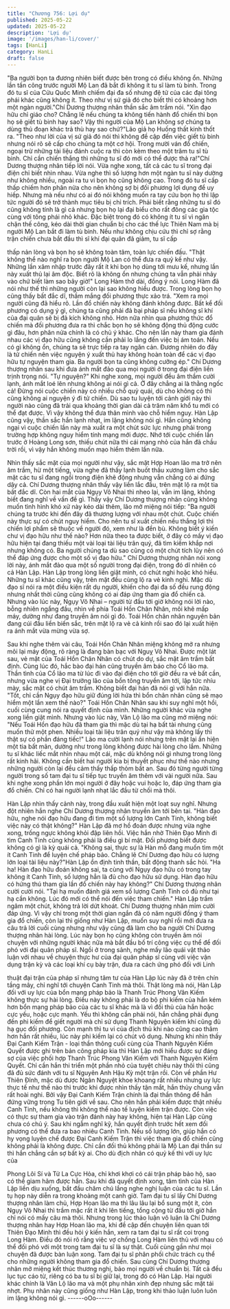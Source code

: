 ```yaml
---
title: "Chương 756: Lợi dụ"
published: 2025-05-22
updated: 2025-05-22
description: 'Lợi dụ'
image: '/images/han-li/cover/'
tags: [HanLi]
category: HanLi
draft: false
---
```


"Ba người bọn ta đương nhiên biết được bên trong có điều không
ổn. Những lần tấn công trước người Mộ Lan đã bắt đi không ít tu
sĩ làm tù binh. Trong đó tu sĩ của Cửu Quốc Minh chiếm đại đa số
nhưng đệ tử của các đại tông phái khác cũng không ít. Theo như
vị sứ giả đó cho biết thì có khoảng hơn một ngàn người."Chí
Dương thượng nhân thần sắc âm trầm nói.
"Xin đạo hữu chỉ giáo cho? Chẳng lẽ nếu chúng ta không tiến
hành đổ chiến thì bọn họ sẽ giết tù binh hay sao? Vậy thì người
của Mộ Lan không sợ chúng ta dùng thủ đoạn khác trả thù hay
sao chứ?"Lão giả họ Huống thất kinh thốt ra.
"Theo như lời của vị sứ giả đó nói thì không đề cập đến việc giết
tù binh nhưng nói rõ sẽ cấp cho chúng ta một cơ hội. Trong mười
ván đổ chiến, ngoại trừ những tài liệu đánh cuộc ra thì còn kèm
theo một trăm tu sĩ tù binh. Chỉ cần chiến thắng thì những tu sĩ đó
mới có thể được thả ra!"Chí Dương thượng nhân tiếp lời nói.
Vừa nghe xong, tất cả các tu sĩ trong đại điện chỉ biết nhìn nhau.
Vừa nghe thì số lượng hơn một ngàn tu sĩ này dường như không
nhiều, ngoài ra tu vi bọn họ cũng không cao. Trong đó tu sĩ cấp
thấp chiếm hơn phân nửa cho nên không sợ bị đối phương lợi
dụng để uy hiếp. Nhưng mà nếu như có ai đó nói không muốn ra
tay cứu bọn họ thì lập tức người đó sẽ trở thành mục tiêu bị chỉ
trích.
Phải biết rằng những tu sĩ đó cũng không tính là gì cả nhưng bọn
họ lại đại biểu cho rất đông các gia tộc cùng với tông phái nhỏ
khác. Đặc biệt trong đó có không ít tu sĩ vì ngăn chặn thế công,
kéo dài thời gian chuẩn bị cho các thế lực Thiên Nam mà bị người
Mộ Lan bắt đi làm tù binh. Nếu như không chịu cứu thì chỉ sợ
rằng trận chiến chưa bắt đầu thì sĩ khí đại quân đã giảm, tu sĩ cấp

thấp nản lòng và bọn họ sẽ không toàn tâm, toàn lực chiến đấu.
"Thật không thể nào nghĩ ra bọn người Mộ Lan có thể đưa ra quỷ
kế như vậy. Những lần xâm nhập trước đây rất ít khi bọn họ dùng
tới mưu kế, nhưng lần này xuất thủ lại âm độc. Biết rõ là không ổn
nhưng chúng ta vẫn phải nhảy vào chứ biết làm sao bây giờ!"
Long Hàm thở dài, đồng ý nói.
Long Hàm đã nói như thế thì những người còn lại sao không hiểu
được. Trong lòng bọn họ cũng thấy bất đắc dĩ, thầm mắng đối
phương thực xảo trá.
"Xem ra mọi người cũng đã hiểu rõ. Lần đổ chiến này không đánh
không được. Bất kể đối phương có dụng ý gì, chúng ta cũng phải
đả bại pháp sĩ nếu không sĩ khí của đại quân sẽ bị đả kích không
nhỏ. Hơn nữa nhìn qua phương thức đổ chiến mà đối phương
đưa ra thì chắc bọn họ sẽ không động thủ động cước gì đâu, hơn
phân nửa chính là có chủ ý khác. Cho nên lần này tham gia đánh
nhau các vị đạo hữu cũng không cần phải lo lắng đến việc bị ám
toán. Nếu có gì không ổn, chúng ta sẽ trực tiếp ra tay ngăn cản.
Đương nhiên do đây là tử chiến nên việc nguyện ý xuất thủ hay
không hoàn toàn để các vị đạo hữu tự nguyện tham gia. Ba người
bọn ta cũng không cưỡng ép." Chí Dương thượng nhân sau khi
đưa ánh mắt đảo qua mọi người ở trong đại điện liền trịnh trọng
nói.
"Tự nguyện?" Khi nghe xong, mọi người đều âm thầm cười lạnh,
ánh mắt loé lên nhưng không ai nói gì cả.
Ở đây chẳng ai là thằng ngốc cả! Đừng nói cuộc chiến này có
nhiều chỗ quỷ quái, dù cho không có thì cũng không ai nguyện ý
đi tử chiến. Dù sao tu luyện tới cảnh giới này thì người nào cũng
đã trải qua khoảng thời gian dài cả trăm năm khổ tu mới có thể
đạt được. Vì vậy không thể đưa thân mình vào chỗ hiểm nguy.
Hàn Lập cũng vậy, thần sắc hắn lạnh nhạt, im lặng không nói gì.
Hắn cũng không ngại vì cuộc chiến lần này mà xuất ra một chút
sức lực nhưng phải trong trường hợp không nguy hiểm tính mạng
mới được. Nhớ tới cuộc chiến lần trước ở Hoàng Long sơn, thiếu
chút nữa thì cái mạng nhỏ của hắn đã chầu trời rồi, vì vậy hắn
không muốn mạo hiểm thêm lần nữa.

Nhìn thấy sắc mặt của mọi người như vậy, sắc mặt Hợp Hoan lão
ma trở nên âm trầm, hừ một tiếng, vừa nghe đã thấy lạnh buốt
thấu xương làm cho sắc mặt các tu sĩ đang ngồi trong điện khẽ
động nhưng vẫn chẳng có ai đứng dậy cả.
Chí Dương thượng nhân thấy vậy liền lắc đầu, trên mặt lộ ra một
tia bất đắc dĩ. Còn hai mắt của Ngụy Vô Nhai thì nheo lại, vẫn im
lặng, không biết đang nghĩ về vấn đề gì.
Thấy vậy Chí Dương thượng nhân cũng không muốn tình hình
khó xử này kéo dài thêm, lão mở miệng nói tiếp:
"Ba người chúng ta trước khi đến đây đã thương lượng với nhau
một chút. Cuộc chiến này thực sự có chút nguy hiểm. Cho nên tu
sĩ xuất chiến nếu thắng lợi thì chiến lợi phẩm sẽ thuộc về người
đó, xem như là đền bù. Không biết ý kiến chư vị đạo hữu như thế
nào? Hơn nữa theo ta được biết, ở đây có mấy vị đạo hữu hiện tại
đang thiếu một vài loại tài liệu trân quý, đã tìm kiếm khắp nơi
nhưng không có. Ba người chúng ta dù sao cũng có một chút tích
lũy nên có thể đáp ứng được cho một số vị đạo hữu."
Chí Dương thượng nhân nói xong lời này, ánh mắt đảo qua một
số người trong đại điện, trong đó dĩ nhiên có cả Hàn Lập.
Hàn Lập trong lòng liền giật mình, có chút nghi hoặc khó hiểu.
Những tu sĩ khác cũng vậy, trên mặt đều cùng lộ ra vẻ kinh nghi.
Mặc dù đạo sĩ nói ra một điều kiện rất dụ người, khiến cho đại đa
số đều rung động nhưng nhất thời cũng cũng không có ai đáp
ứng tham gia đổ chiến cả.
Nhưng vào lúc này, Ngụy Vô Nhai – người từ đầu tới giờ không
nói lời nào, bỗng nhiên ngẩng đầu, nhìn về phía Toái Hồn Chân
Nhân, môi khẽ mấp máy, dường như đang truyền âm nói gì đó.
Toái Hồn chân nhân nguyên bản đang cúi đầu liền biến sắc, trên
mặt lộ ra vẻ cả kinh rồi sao đó lại xuất hiện ra ánh mắt vừa mừng
vừa sợ.

Sau khi nghe thêm vài câu, Toái Hồn Chân Nhân miệng không
mở ra nhưng môi lại máy động, rõ ràng là đang bàn bạc với Nguỵ
Vô Nhai.
Được một lát sau, vẻ mặt của Toái Hồn Chân Nhân có chút do
dự, sắc mặt âm trầm bất định.
Cùng lúc đó, hắc bào đại hán cũng truyền âm báo cho Cổ lão ma.
Thần tình của Cổ lão ma từ lúc đi vào đại điện cho tới giờ đều ra
vẻ bất cần, nhưng vừa nghe vị Đại trưởng lão của bổn tông
truyền âm tới, lập tức nhíu mày, sắc mặt có chút âm trầm. Không
biết đại hán đã nói gì với hắn nữa.
"Tốt, chỉ cần Ngụy đạo hữu giữ đúng lời hứa thì bổn chân nhân
cũng sẽ mạo hiểm một lần xem thế nào?" Toái Hồn Chân Nhân
sau khi suy nghĩ một hồi, cuối cùng cung nói ra quyết định của
mình.
Những người khác vừa nghe xong liền giật mình.
Nhưng vào lúc này, Vân Lộ lão ma cũng mở miệng nói:
"Nếu Toái Hồn đạo hữu đã tham gia thì mặc dù tại hạ bất tài
nhưng cũng muốn thử một phen. Nhiều loại tài liệu trân quý như
vậy mà không lấy thì thật sự có phần đáng tiếc!" Lão ma cười
lạnh nói nhưng trên mặt lại ẩn hiện một tia bất mãn, dường như
trong lòng không được hài lòng cho lắm.
Những tu sĩ khác liếc mắt nhìn nhau một cái, mặc dù không nói gì
nhưng trong lòng rất kinh hãi.
Không cần biết hai người kia bị thuyết phục như thế nào nhưng
những người còn lại đều cảm thấy thấp thỏm bất an.
Sau đó từng người từng người trong số tam đại tu sĩ tiếp tục
truyền âm thêm với vài người nữa. Sau khi nghe xong phần lớn
mọi người ở đây hoặc vui hoặc lo, đáp ứng tham gia đổ chiến.
Chỉ có hai người lạnh nhạt lắc đầu từ chối mà thôi.

Hàn Lập nhìn thấy cảnh này, trong đầu xuất hiện một loạt suy
nghĩ. Nhưng đột nhiên hắn nghe Chí Dương thượng nhân truyền
âm tới bên tai.
"Hàn đạo hữu, nghe nói đạo hữu đang đi tìm một số lượng lớn
Canh Tinh, không biết việc này có thật không?"
Hàn Lập đã mơ hồ đoán được nhưng vừa nghe xong, trống ngực
không khỏi đập liên hồi. Việc hắn nhờ Thiên Đạo Minh đi tìm
Canh Tinh cũng không phải là điều gì bí mật. Đối phương biết
được không có gì là kỳ quái cả.
"Không sai, thực sự là Hàn mỗ đang muốn tìm một ít Canh Tinh
để luyện chế pháp bảo. Chẳng lẽ Chí Dương đạo hữu có lượng
lớn loại tài liệu này?"Hàn Lập ổn định tinh thần, bất động thanh
sắc hỏi.
"Ha ha! Hàn đạo hữu đoán không sai, ta cùng với Ngụy đạo hữu
có trong tay không ít Canh Tinh, số lượng hẳn là đủ cho đạo hữu
sử dụng. Hàn đạo hữu có hứng thú tham gia lần đổ chiến này hay
không?" Chí Dương thượng nhân cười cười nói.
"Tại hạ muốn đánh giá xem số lượng Canh Tinh có đủ như tại hạ
cần không. Lúc đó mới có thể nói đến việc tham chiến." Hàn Lập
trầm ngâm một chút, không trả lời dứt khoát.
Chí Dương thượng nhân mỉm cười đáp ứng.
Vì vậy chỉ trong một thời gian ngắn đã có năm người đồng ý tham
gia đổ chiến, còn lại thì giống như Hàn Lập, muốn suy nghĩ rồi
mới đưa ra câu trả lời cuối cùng nhưng như vậy cũng đã làm cho
ba người Chí Dương thượng nhân hài lòng.
Lúc này bọn họ cũng không còn truyền âm nói chuyện với những
người khác nữa mà bắt đầu bố trí công việc cụ thể để đối phó với
đại quân pháp sĩ.
Ngồi ở trong sảnh, nghe mấy lão quái vật thảo luận với nhau về
chuyện thực hư của đại quân pháp sĩ cùng với việc vận dụng trận
kỳ và các loại khí cụ bày trận, đưa ra cách ứng phó đối với Linh

thuật đại trận của pháp sĩ nhưng tâm tư của Hàn Lập lúc này đã ở
trên chín tầng mây, chỉ nghĩ tới chuyện Canh Tinh mà thôi.
Thật lòng mà nói, Hàn Lập đối với uy lực của bổn mạng pháp bảo
là Thanh Trúc Phong Vân Kiếm không thực sự hài lòng.
Điều này không phải là do bộ phi kiếm của hắn kém hơn bổn
mạng pháp bảo của các tu sĩ khác mà là vì đối thủ của hắn hoặc
cực yếu, hoặc cực mạnh. Yếu thì không cần phải nói, hắn chẳng
phải đụng đến phi kiếm để giết người mà chỉ sử dụng Thanh
Nguyên kiếm khí cũng đủ hạ gục đối phương. Còn mạnh thì tu vi
của địch thủ khi nào cũng cao thâm hơn hắn rất nhiều, lúc này phi
kiếm lại có chút vô dụng.
Nhưng khi nhìn thấy Đại Canh Kiếm Trận - loại thần thông cuối
cùng của Thanh Nguyên Kiếm Quyết được ghi trên bản công
pháp kia thì Hàn Lập mới hiểu được sự đáng sợ của việc phối
hợp Thanh Trúc Phong Vân Kiếm với Thanh Nguyên Kiếm Quyết.
Chỉ cần hắn thi triển một phần nhỏ của tuyệt chiêu này thôi thì
cũng đã đủ sức đánh với tu sĩ Nguyên Anh Hậu Kỳ một trận rồi.
Còn về phần Hư Thiên Đỉnh, mặc dù được Ngân Nguyệt khoe
khoang rất nhiều nhưng uy lực thực tế như thế nào thì trước khi
được nhìn thấy tận mắt, hắn thủy chung vẫn rất hoài nghi.
Bởi vậy Đại Canh Kiếm Trận chính là đại thần thông để hắn đứng
vững trong Tu tiên giới về sau.
Cho nên hắn phải kiếm được thật nhiều Canh Tinh, nếu không thì
không thể nào tế luyện kiếm trận được.
Còn việc có thực sự tham gia vào trận đánh này hay không, hiện
tại Hàn Lập cũng chưa có chủ ý. Sau khi ngẫm nghĩ kỹ, hắn quyết
định trước hết xem đối phương có thể đưa ra bao nhiêu Canh
Tinh. Nếu số lượng lớn, giúp hắn có hy vọng luyện chế được Đại
Canh Kiếm Trận thì việc tham gia đổ chiến cũng không phải là
không được.
Chỉ cần đối thủ không phải là Mộ Lan đại thần sư thì hắn chẳng
cần sợ bất kỳ ai. Cho dù địch nhân có quỷ kế thì với uy lực của

Phong Lôi Sí và Tử La Cực Hỏa, chỉ khơi khơi có cái trận pháp
bảo hộ, sao có thể giam hãm được hắn.
Sau khi đã quyết định xong, tâm tình của Hàn Lập liền dịu xuống,
bắt đầu chăm chú lắng nghe nghị luận của các tu sĩ.
Lần tụ họp này diễn ra trong khoảng một canh giờ. Tam đại tu sĩ
lấy Chí Dương thượng nhân làm chủ, Hợp Hoan lão ma thì lâu
lâu lại bổ sung một ít, còn Ngụy Vô Nhai thì trầm mặc rất ít khi lên
tiếng, tổng cộng từ đầu tới giờ hắn chỉ nói có mấy câu mà thôi.
Nhưng trong lúc thảo luận vô luận là Chí Dương thượng nhân hay
Hợp Hoan lão ma, khi đề cập đến chuyện liên quan tới Thiên Đạo
Minh thì đều hỏi ý kiến hắn, xem ra tam đại tu sĩ rất coi trọng Long
Hàm. Điều đó nói rõ rằng việc vợ chồng Long Hàm liên thủ với
nhau có thể đối phó với một trong tam đại tu sĩ là sự thật.
Cuối cùng gần như mọi chuyện đã được bàn luận xong. Tam đại
tu sĩ phân phối chức trách cụ thể cho những người không tham
gia đổ chiến.
Sau cùng Chí Dương thượng nhân mở miệng kết thúc thương
nghị, bảo mọi người về chuẩn bị. Tất cả đều lục tục cáo từ, riêng
có ba tu sĩ bị giữ lại, trong đó có Hàn Lập.
Hai người khác chính là Vân Lộ lão ma và một phụ nhân xinh đẹp
nhưng sắc mặt tái nhợt. Phụ nhân này cũng giống như Hàn Lập,
trong khi thảo luận luôn luôn im lặng không nói gì.
------oOo------
